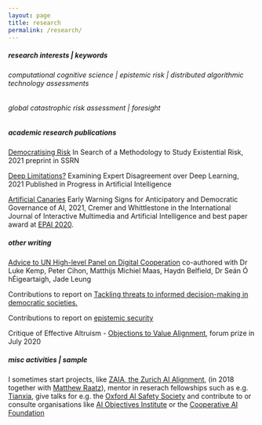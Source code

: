 ```yaml
---
layout: page
title: research
permalink: /research/
---
```


##### research interests | keywords

###### computational cognitive science  | epistemic risk | distributed algorithmic technology assessments 

###### global catastrophic risk assessment | foresight 

##### academic research publications

[Democratising Risk](https://papers.ssrn.com/sol3/papers.cfm?abstract_id=3995225) In Search of a Methodology to Study Existential Risk, 2021 preprint in SSRN

[Deep Limitations?](https://link.springer.com/article/10.1007/s13748-021-00239-1) Examining Expert Disagreement over Deep Learning, 2021 Published in Progress in Artificial Intelligence

[Artificial Canaries](https://www.ijimai.org/journal/sites/default/files/2021-02/ijimai_6_5_10.pdf) Early Warning Signs for Anticipatory and Democratic Governance of AI, 2021, Cremer and Whittlestone in the International Journal of Interactive Multimedia and Artificial Intelligence and best paper award at [EPAI 2020](https://dmip.webs.upv.es/EPAI2020/).

##### other writing 

[Advice to UN High-level Panel on Digital Cooperation](https://www.cser.ac.uk/news/advice-un-high-level-panel-digital-cooperation/) co-authored with Dr Luke Kemp, Peter Cihon, Matthijs Michiel Maas, Haydn Belfield, Dr Seán Ó hÉigeartaigh, Jade Leung 

Contributions to report on [Tackling threats to informed decision-making in democratic societies.](https://www.turing.ac.uk/research/publications/tackling-threats-informed-decision-making-democratic-societies)

Contributions to report on [epistemic security](https://www.turing.ac.uk/sites/default/files/2020-10/epistemic-security-report_final.pdf)

Critique of Effective Altruism - [Objections to Value Alignment](https://forum.effectivealtruism.org/posts/DxfpGi9hwvwLCf5iQ/objections-to-value-alignment-between-effective-altruists), forum prize in July 2020

##### misc activities | sample 

I sometimes start projects, like [ZAIA, the Zurich AI Alignment](https://www.zurich-ai-alignment.com/discussion-group), (in 2018 together with [Matthew Raatz](http://amid.fish/)), mentor in reserach fellowships such as e.g. [Tianxia](https://www.tian-xia.com/), give talks for e.g. the [Oxford AI Safety Society](https://twitter.com/OxfordAI/status/1521139105127669761?s=20) and contribute to or consulte organisations like [AI Objectives Institute](https://ai.objectives.institute/blog/ai-and-the-transformation-of-capitalism) or the [Cooperative AI Foundation](https://www.cooperativeai.com/)


